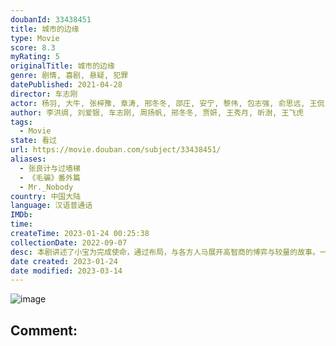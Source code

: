 ```yaml
---
doubanId: 33438451
title: 城市的边缘
type: Movie
score: 8.3
myRating: 5
originalTitle: 城市的边缘
genre: 剧情, 喜剧, 悬疑, 犯罪
datePublished: 2021-04-28
director: 车志刚
actor: 杨羽, 大牛, 张梓豫, 章涛, 邢冬冬, 邵庄, 安宁, 黎伟, 包志强, 俞思远, 王侃, 李彦峰, 周凯, 付余, 张弛
author: 李洪绸, 刘爱银, 车志刚, 周扬帆, 邢冬冬, 贾妍, 王秀月, 昕澍, 王飞虎
tags:
  - Movie
state: 看过
url: https://movie.douban.com/subject/33438451/
aliases:
  - 张良计与过墙梯
  - 《毛骗》番外篇
  - Mr._Nobody
country: 中国大陆
language: 汉语普通话
IMDb: 
time: 
createTime: 2023-01-24 00:25:38
collectionDate: 2022-09-07
desc: 本剧讲述了小宝为完成使命，通过布局，与各方人马展开高智商的博弈与较量的故事。一系列大众常见的骗局贯穿主线，如酒托，推销假药等骗局，真实接地气，代入感极强，充满趣味的观赏性，同时还具有深刻的警示教育意义...
date created: 2023-01-24
date modified: 2023-03-14
---
```


![image](p2872006293.jpg)

Comment:
---
